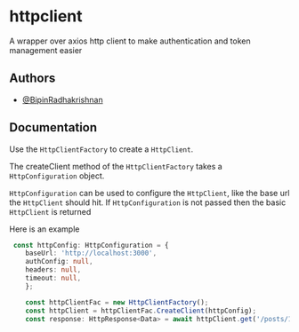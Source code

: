 
# httpclient

A wrapper over axios http client to make authentication and token management easier




## Authors

- [@BipinRadhakrishnan](https://github.com/rbipin)


## Documentation

Use the ```HttpClientFactory``` to create a ```HttpClient```. 

The createClient method of the ```HttpClientFactory``` takes a ```HttpConfiguration``` object.


```HttpConfiguration``` can be used to configure the ```HttpClient```, like the base url the ```HttpClient``` should hit.
If ```HttpConfiguration``` is not passed then the basic ```HttpClient``` is returned

Here is an example
```ts
 const httpConfig: HttpConfiguration = {
    baseUrl: 'http://localhost:3000',
    authConfig: null,
    headers: null,
    timeout: null,
    };

    const httpClientFac = new HttpClientFactory();
    const httpClient = httpClientFac.CreateClient(httpConfig);
    const response: HttpResponse<Data> = await httpClient.get('/posts/1');
 ```

